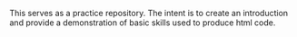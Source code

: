 This serves as a practice repository. The intent is to create an introduction and provide a demonstration of basic skills used to produce html code.